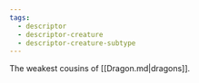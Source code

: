 ```yaml
---
tags:
  - descriptor
  - descriptor-creature
  - descriptor-creature-subtype
---
```

The weakest cousins of [[Dragon.md|dragons]].